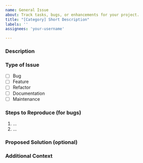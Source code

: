 ```yaml
---
name: General Issue
about: Track tasks, bugs, or enhancements for your project.
title: "[Category] Short Description"
labels: ''
assignees: 'your-username'

---
```


### **Description**
<!-- What needs to be done? Why is this important? -->

### **Type of Issue**
- [ ] Bug
- [ ] Feature
- [ ] Refactor
- [ ] Documentation
- [ ] Maintenance

### **Steps to Reproduce (for bugs)**
1. ...
2. ...

### **Proposed Solution (optional)**
<!-- Ideas on how to approach the problem -->

### **Additional Context**
<!-- Links to code snippets, screenshots, or related issues -->

